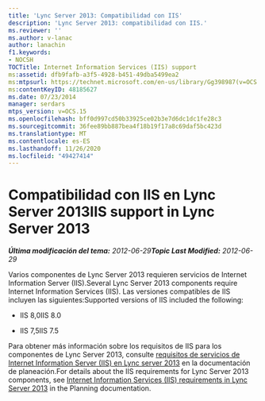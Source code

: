 ```yaml
---
title: 'Lync Server 2013: Compatibilidad con IIS'
description: 'Lync Server 2013: compatibilidad con IIS.'
ms.reviewer: ''
ms.author: v-lanac
author: lanachin
f1.keywords:
- NOCSH
TOCTitle: Internet Information Services (IIS) support
ms:assetid: dfb9fafb-a3f5-4928-b451-49dba5499ea2
ms:mtpsurl: https://technet.microsoft.com/en-us/library/Gg398987(v=OCS.15)
ms:contentKeyID: 48185627
ms.date: 07/23/2014
manager: serdars
mtps_version: v=OCS.15
ms.openlocfilehash: bff0d997cd50b33925ce02b3e7d6dc1dc1fe28c3
ms.sourcegitcommit: 36fee89bb887bea4f18b19f17a8c69daf5bc423d
ms.translationtype: MT
ms.contentlocale: es-ES
ms.lasthandoff: 11/26/2020
ms.locfileid: "49427414"
---
```

# <a name="iis-support-in-lync-server-2013"></a><span data-ttu-id="af740-103">Compatibilidad con IIS en Lync Server 2013</span><span class="sxs-lookup"><span data-stu-id="af740-103">IIS support in Lync Server 2013</span></span>

<div data-xmlns="http://www.w3.org/1999/xhtml">

<div class="topic" data-xmlns="http://www.w3.org/1999/xhtml" data-msxsl="urn:schemas-microsoft-com:xslt" data-cs="https://msdn.microsoft.com/">

<div data-asp="https://msdn2.microsoft.com/asp">



</div>

<div id="mainSection">

<div id="mainBody"><span data-ttu-id="af740-104">

<span> </span></span><span class="sxs-lookup"><span data-stu-id="af740-104">

<span> </span></span></span>

<span data-ttu-id="af740-105">_**Última modificación del tema:** 2012-06-29_</span><span class="sxs-lookup"><span data-stu-id="af740-105">_**Topic Last Modified:** 2012-06-29_</span></span>

<span data-ttu-id="af740-106">Varios componentes de Lync Server 2013 requieren servicios de Internet Information Server (IIS).</span><span class="sxs-lookup"><span data-stu-id="af740-106">Several Lync Server 2013 components require Internet Information Services (IIS).</span></span> <span data-ttu-id="af740-107">Las versiones compatibles de IIS incluyen las siguientes:</span><span class="sxs-lookup"><span data-stu-id="af740-107">Supported versions of IIS included the following:</span></span>

  - <span data-ttu-id="af740-108">IIS 8,0</span><span class="sxs-lookup"><span data-stu-id="af740-108">IIS 8.0</span></span>

  - <span data-ttu-id="af740-109">IIS 7,5</span><span class="sxs-lookup"><span data-stu-id="af740-109">IIS 7.5</span></span>

<span data-ttu-id="af740-110">Para obtener más información sobre los requisitos de IIS para los componentes de Lync Server 2013, consulte [requisitos de servicios de Internet Information Server (IIS) en Lync server 2013](lync-server-2013-internet-information-services-iis-requirements.md) en la documentación de planeación.</span><span class="sxs-lookup"><span data-stu-id="af740-110">For details about the IIS requirements for Lync Server 2013 components, see [Internet Information Services (IIS) requirements in Lync Server 2013](lync-server-2013-internet-information-services-iis-requirements.md) in the Planning documentation.</span></span>

<span data-ttu-id="af740-111"></div>

<span> </span>

</div>

</div>

</span><span class="sxs-lookup"><span data-stu-id="af740-111"></div>

<span> </span>

</div>

</div>

</span></span></div>

